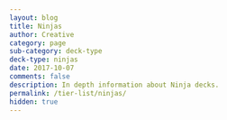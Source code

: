 ```yaml
---
layout: blog
title: Ninjas
author: Creative
category: page
sub-category: deck-type
deck-type: ninjas
date: 2017-10-07
comments: false
description: In depth information about Ninja decks.
permalink: /tier-list/ninjas/
hidden: true
---
```









